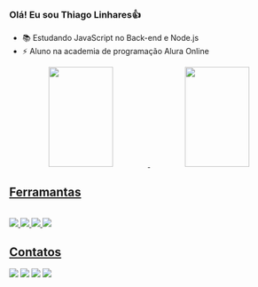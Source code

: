 ### Olá! Eu sou Thiago Linhares👍

- 📚 Estudando JavaScript no Back-end e Node.js
- ⚡ Aluno na academia de programação Alura Online

<div align="center">
  <a href="https://linkedin.com/in/thiago-linhares-a17a23236/">
  <img width="48%" height="180em" src="https://github-readme-stats.vercel.app/api?username=thlinharess&show_icons=true&theme=dark&include_all_commits=true&count_private=true"/>
  <img width="48%" height="180em" src="https://github-readme-stats.vercel.app/api/top-langs/?username=thlinharess&layout=compact&langs_count=7&theme=dark"/>
</div>
  
## Ferramantas  
<div style= "display: inline_block"><br>  
  <img src = "https://img.shields.io/badge/JavaScript-F7DF1E?style=for-the-badge&logo=javascript&logoColor=black"/> 
  <img src = "https://img.shields.io/badge/HTML5-E34F26?style=for-the-badge&logo=html5&logoColor=white" />
  <img src = "https://img.shields.io/badge/CSS3-1572B6?style=for-the-badge&logo=css3&logoColor=white" />
  <img src = "https://img.shields.io/badge/Node.js-43853D?style=for-the-badge&logo=node.js&logoColor=white" />
<div/>

## Contatos
<div>
  <a href="https://instagram.com/_thlinharess?igshid=YmMyMTA2M2Y="><img src="https://img.shields.io/badge/Instagram-E4405F?style=for-the-badge&logo=instagram&logoColor=white"/><a/>
  <a href="https://www.linkedin.com/in/thiago-linhares-a17a23236/"><img src="https://img.shields.io/badge/LinkedIn-0077B5?style=for-the-badge&logo=linkedin&logoColor=white"/><a/>
  <a href="https://discord.com/channels/@Thiago_Linhares01#9082"><img src="https://img.shields.io/badge/Discord-7289DA?style=for-the-badge&logo=discord&logoColor=white"/><a/>
  <a href="mailto:thiago17052002@gmail.com"><img src="https://img.shields.io/badge/Gmail-D14836?style=for-the-badge&logo=gmail&logoColor=white"/><a/>  
<div/>  
